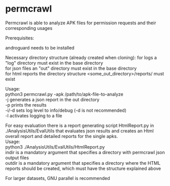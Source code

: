 # permcrawl

Permcrawl is able to analyze APK files for permission requests and their corresponding usages  
  
Prerequisites:  
  
androguard needs to be installed  

Necessary directory structure (already created when cloning):
for logs a "log" directory must exist in the base directory  
for json files an "out" directory must exist in the base directory  
for html reports the directory structure <some_out_directory>/reports/ must exist  
  
Usage:  
python3 permcrawl.py -apk /path/to/apk-file-to-analyze  
-j generates a json report in the out directory  
-p prints the results  
-i/-d sets log level to info/debug (-d is not recommended)  
-l activates logging to a file  

For easy evaluation there is a report generating script HtmlReport.py in ./AnalysisUtils/EvalUtils that evaluates json results and creates an Html overall report and detailed reports for the single apks.  
Usage:  
python3 ./AnalysisUtils/EvalUtils/HtmlReport.py <indir> <outdir>  
indir is a mandatory argument that specifies a directory with permcrawl json output files  
outdir is a mandatory argument that specifies a directory where the HTML reports should be created, which must have the structure explained above  
  
For larger datasets, GNU parallel is recommended  
